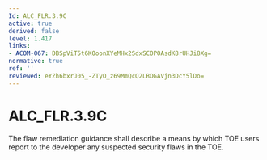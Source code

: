 ```yaml
---
Id: ALC_FLR.3.9C
active: true
derived: false
level: 1.417
links:
- ACOM-067: DBSpViT5t6K0oonXYeMHx2SdxSC0POAsdK8rUHJi8Xg=
normative: true
ref: ''
reviewed: eYZh6bxrJ05_-ZTyO_z69MmQcQ2LBOGAVjn3DcY5lDo=
---
```


# ALC_FLR.3.9C

The flaw remediation guidance shall describe a means by which TOE users report to the developer any suspected security flaws in the TOE.